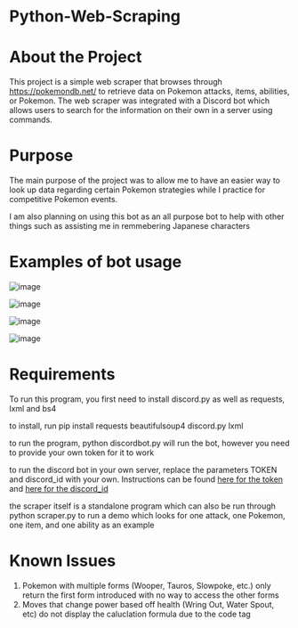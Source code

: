 # Python-Web-Scraping

# About the Project
This project is a simple web scraper that browses through https://pokemondb.net/ to retrieve data on Pokemon attacks, items, abilities, or Pokemon. The web scraper was integrated with a Discord bot which allows users to search for the information on their own in a server using commands.

# Purpose
The main purpose of the project was to allow me to have an easier way to look up data regarding certain Pokemon strategies while I practice for competitive Pokemon events.

I am also planning on using this bot as an all purpose bot to help with other things such as assisting me in remmebering Japanese characters

# Examples of bot usage

![image](https://user-images.githubusercontent.com/115382866/219090751-a8b44346-b90d-45e7-876f-0657fd32ee45.png)

![image](https://user-images.githubusercontent.com/115382866/219090771-dd2f2099-b1b9-4e03-ab58-5299efabcdd4.png)

![image](https://user-images.githubusercontent.com/115382866/219090797-d64ff860-a6cb-4200-a400-6a43cd689a97.png)

![image](https://user-images.githubusercontent.com/115382866/219090817-34214dba-f164-407f-acdc-3e5d0e632f33.png)

# Requirements
To run this program, you first need to install discord.py as well as requests, lxml and bs4

to install, run pip install requests beautifulsoup4 discord.py lxml

to run the program, python discordbot.py will run the bot, however you need to provide your own token for it to work

to run the discord bot in your own server, replace the parameters TOKEN and discord_id with your own. Instructions can be found [here for the token](https://www.writebots.com/discord-bot-token/#:~:text=at%20ALL%20COSTS!-,What%20is%20a%20Discord%20Bot%20Token%3F,in%20turn%20controls%20bot%20actions.) and [here for the discord_id](https://poshbot.readthedocs.io/en/latest/guides/backends/setup-discord-backend/#find-your-guild-id-server-id)

the scraper itself is a standalone program which can also be run through python scraper.py to run a demo which looks for one attack, one Pokemon, one item, and one ability as an example



# Known Issues
1. Pokemon with multiple forms (Wooper, Tauros, Slowpoke, etc.) only return the first form introduced with no way to access the other forms
2. Moves that change power based off health (Wring Out, Water Spout, etc) do not display the caluclation formula due to the code tag

